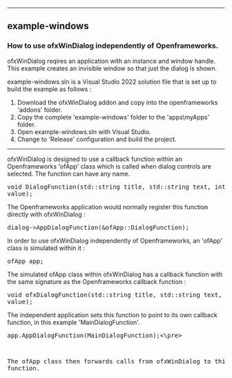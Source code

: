 - - - - - - - - - - - - - - - - - - - - - - - - - - - - - - - - - - - - -

## example-windows

### How to use ofxWinDialog independently of Openframeworks.

ofxWinDialog reqires an application with an instance and window handle.
This example creates an invisible window so that just the dialog is shown.

example-windows.sln is a Visual Studio 2022 solution file that is set up to build the example as follows :

1) Download the ofxWinDialog addon and copy into the openframeworks 'addons' folder.
2) Copy the complete 'example-windows' folder to the 'apps\myApps' folder.
3) Open example-windows.sln with Visual Studio.
4) Change to 'Release' configuration and build the project.

- - - - - - - - - - - - - - - - - - - - - - - - - - - - - - - - - - - - -

ofxWinDialog is designed to use a callback function within
an Openframeworks 'ofApp' class which is called when dialog
controls are selected. The function can have any name.\
     <pre>void DialogFunction(std::string title, std::string text, int value);</pre>

The Openframeworks application would normally register this
function directly with ofxWinDialog :\
     <pre>dialog->AppDialogFunction(&ofApp::DialogFunction);</pre>

In order to use ofxWinDialog independently of Openframeworks,
an 'ofApp' class is simulated within it :\
     <pre>ofApp app;</pre>

The simulated ofApp class within ofxWinDialog has a callback function
with the same signature as the Openframeworks callback function :\
     <pre>void ofxDialogFunction(std::string title, std::string text, int value);</pre>

The independent application sets this function to point to
its own callback function, in this example 'MainDialogFunction'.\
     <pre>app.AppDialogFunction(MainDialogFunction);<\pre>

The ofApp class then forwards calls from ofxWinDialog to this function.

